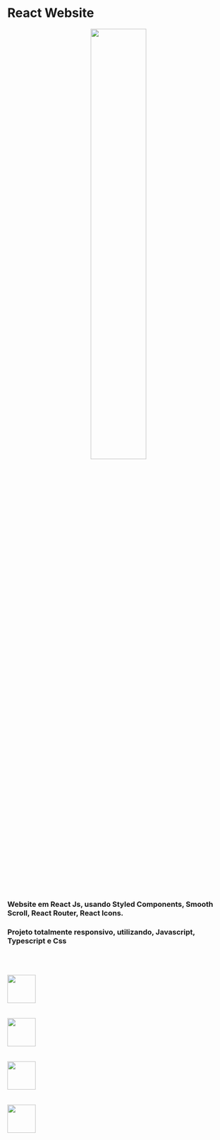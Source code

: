 #  React Website

<p align="center"><img width=50% src="https://uploads-ssl.webflow.com/5e3ce2ec7f6e53c045fe7cfa/60fae76c018f15a54b713c1f_Product%20strategy.png"></p>



### Website em React Js, usando Styled Components, Smooth Scroll, React Router, React Icons.


### Projeto  totalmente responsivo, utilizando, Javascript, Typescript e Css

 <td width="10%" align="center">
        <span></span><br><br><br>
        <img height="64px" src="https://cdn.svgporn.com/logos/react.svg">   
       </td>
        <td width="10%" align="center">
        <span></span><br><br><br>
        <img height="64px" src="https://cdn.svgporn.com/logos/javascript.svg">
      </td>
       <td width="10%" align="center">
        <span></span><br><br><br>
        <img height="64px" src="https://cdn.svgporn.com/logos/typescript.svg">
      </td>
      <td width="10%" align="center">
        <span></span><br><br><br>
        <img height="64px" src="https://cdn.svgporn.com/logos/css-3.svg">
      </td>
